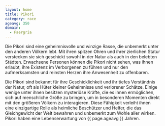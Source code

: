 ```yaml
---
layout: home
title: Pikori
category: race
ageavg: 350
domain:
  - Faergria
---
```


Die Pikori sind eine geheimnisvolle und winzige Rasse, die unbemerkt unter den anderen Völkern lebt. Mit ihren spitzen
Ohren und ihrer zierlichen Statur verstecken sie sich geschickt sowohl in der Natur als auch in den belebten Städten.
Erwachsene Personen können die Pikori nicht sehen, was ihnen erlaubt, ihre Existenz im Verborgenen zu führen und nur den
aufmerksamsten und reinsten Herzen ihre Anwesenheit zu offenbaren.

Die Pikori sind bekannt für ihre Geschicklichkeit und ihr tiefes Verständnis der Natur, oft als Hüter kleiner
Geheimnisse und verlorener Schätze. Einige wenige unter ihnen besitzen mysteriöse Kräfte, die es ihnen ermöglichen, sich
auf menschliche Größe zu bringen, um in besonderen Momenten direkt mit den größeren Völkern zu interagieren. Diese
Fähigkeit verleiht ihnen eine einzigartige Rolle als heimliche Beschützer und Helfer, die das Gleichgewicht der Welt
bewahren und unbemerkt zum Wohle aller wirken. Pikori haben eine Lebenserwartung von {{ page.ageavg }} Jahren.